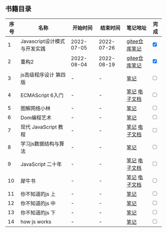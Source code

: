 ## 书籍目录
| 序号 | 名称 | 开始时间 | 结束时间 | 笔记地址 | 完成 |
| ---- | ----  | ---- | ---- | ---- | ---- |
| 1 |Javascript设计模式与开发实践| 2022-07-05 | 2022-07-26 |[gitee仓库笔记](https://gitee.com/f5l5y5/js-design-pattern) | <input type="checkbox" checked > |
| 2 |重构2| 2022-08-04 | 2022-08-19 |[gitee仓库笔记](https://gitee.com/f5l5y5/code-refactoring) |<input type="checkbox" checked > |
| 3 |js高级程序设计 第四版| - | - |[笔记](js-pattern-excise.md) |<input type="checkbox"  > |
| 4 |ECMAScript 6入门| - | - |[笔记](js-pattern-excise.md) [电子文档](https://es6.ruanyifeng.com/) |<input type="checkbox"/> |
| 5 |图解网络小林| - | - |[笔记](js-pattern-excise.md) |<input type="checkbox" > |
| 6 |Dom编程艺术| - | - |[笔记](js-pattern-excise.md) |<input type="checkbox"  > |
| 7 |现代 JavaScript 教程 | - | - |[笔记](js-pattern-excise.md) [电子文档](https://zh.javascript.info/)|<input type="checkbox"  > |
| 8 |学习js数据结构与算法| - | - |[笔记](js-pattern-excise.md) |<input type="checkbox"  > |
| 9 |JavaScript 二十年| - | - |[笔记](js-pattern-excise.md) [电子文档](https://cn.history.js.org/)|<input type="checkbox"  > |
| 10 |犀牛书| - | - |[笔记](js-pattern-excise.md) [电子文档](https://cn.history.js.org/)|<input type="checkbox"  > |
| 11 |你不知道的js 上| - | - |[笔记](js-pattern-excise.md)|<input type="checkbox"  > |
| 12 |你不知道的js 中| - | - |[笔记](js-pattern-excise.md) |<input type="checkbox"  > |
| 13 |你不知道的js 下| - | - |[笔记](js-pattern-excise.md) |<input type="checkbox" > |
| 14 |how js works| - | - |[笔记](js-pattern-excise.md) |<input type="checkbox"  > |
